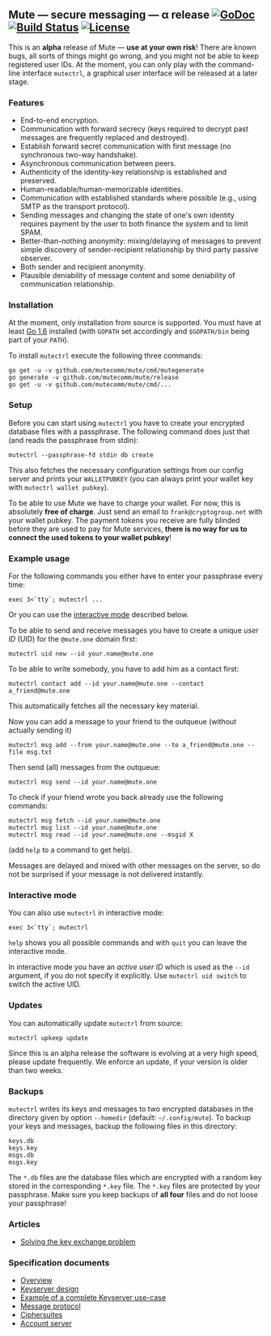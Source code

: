 ## Mute — secure messaging — α release [![GoDoc](https://img.shields.io/badge/go-documentation-blue.svg?style=flat-square)](https://godoc.org/github.com/mutecomm/mute) [![Build Status](https://img.shields.io/travis/mutecomm/mute.svg?style=flat-square)](https://travis-ci.org/mutecomm/mute) [![License](https://img.shields.io/badge/license-BSD-brightgreen.svg?style=flat-square)](https://github.com/mutecomm/mute/blob/master/LICENSE)

This is an **alpha** release of Mute — **use at your own risk**!
There are known bugs, all sorts of things might go wrong, and you might not be
able to keep registered user IDs.
At the moment, you can only play with the command-line interface `mutectrl`,
a graphical user interface will be released at a later stage.


### Features

- End-to-end encryption.
- Communication with forward secrecy (keys required to decrypt past messages
  are frequently replaced and destroyed).
- Establish forward secret communication with first message (no synchronous
  two-way handshake).
- Asynchronous communication between peers.
- Authenticity of the identity-key relationship is established and preserved.
- Human-readable/human-memorizable identities.
- Communication with established standards where possible (e.g., using SMTP as
  the transport protocol).
- Sending messages and changing the state of one's own identity requires
  payment by the user to both finance the system and to limit SPAM.
- Better-than-nothing anonymity: mixing/delaying of messages to prevent simple
  discovery of sender-recipient relationship by third party passive observer.
- Both sender and recipient anonymity.
- Plausible deniability of message content and some deniability of
  communication relationship.


### Installation

At the moment, only installation from source is supported.
You must have at least [Go 1.6](https://golang.org/dl/) installed (with `GOPATH` set accordingly and `$GOPATH/bin` being part of your `PATH`).

To install `mutectrl` execute the following three commands:

```
go get -u -v github.com/mutecomm/mute/cmd/mutegenerate
go generate -v github.com/mutecomm/mute/release
go get -u -v github.com/mutecomm/mute/cmd/...
```


### Setup

Before you can start using `mutectrl` you have to create your encrypted
database files with a passphrase. The following command does just that (and
reads the passphrase from stdin):

```
mutectrl --passphrase-fd stdin db create
```

This also fetches the necessary configuration settings from our config server
and prints your `WALLETPUBKEY` (you can always print your wallet key with
`mutectrl wallet pubkey`).

To be able to use Mute we have to charge your wallet. For now, this is
absolutely **free of charge**. Just send an email to `frank@cryptogroup.net`
with your wallet pubkey. The payment tokens you receive are fully blinded
before they are used to pay for Mute services, **there is no way for us to
connect the used tokens to your wallet pubkey**!


### Example usage

For the following commands you either have to enter your passphrase every time:

```
exec 3<`tty`; mutectrl ...
```

Or you can use the [interactive mode](#interactive-mode) described below.

To be able to send and receive messages you have to create a unique _user ID_
(UID) for the `@mute.one` domain first:

```
mutectrl uid new --id your.name@mute.one
```


To be able to write somebody, you have to add him as a contact first:

```
mutectrl contact add --id your.name@mute.one --contact a_friend@mute.one
```

This automatically fetches all the necessary key material.

Now you can add a message to your friend to the outqueue (without actually sending it)

```
mutectrl msg add --from your.name@mute.one --to a_friend@mute.one --file msg.txt
```

Then send (all) messages from the outqueue:

```
mutectrl msg send --id your.name@mute.one
```

To check if your friend wrote you back already use the following commands:

```
mutectrl msg fetch --id your.name@mute.one
mutectrl msg list --id your.name@mute.one
mutectrl msg read --id your.name@mute.one --msgid X
```

(add `help` to a command to get help).

Messages are delayed and mixed with other messages on the server, so do not be
surprised if your message is not delivered instantly.


### Interactive mode

You can also use `mutectrl` in interactive mode:

```
exec 3<`tty`; mutectrl
```

`help` shows you all possible commands and with `quit` you can leave the
interactive mode.

In interactive mode you have an _active user ID_ which is used as the `--id`
argument, if you do not specify it explicitly.
Use `mutectrl uid switch` to switch the active UID.


### Updates

You can automatically update `mutectrl` from source:

```
mutectrl upkeep update
```

Since this is an alpha release the software is evolving at a very high speed,
please update frequently. We enforce an update, if your version is older than
two weeks.


### Backups

`mutectrl` writes its keys and messages to two encrypted databases in the
directory given by option `--homedir` (default: `~/.config/mute`).
To backup your keys and messages, backup the following files in this directory:

```
keys.db
keys.key
msgs.db
msgs.key
```

The `*.db` files are the database files which are encrypted with a random key stored in the corresponding `*.key` file. The `*.key` files are protected by your passphrase.
Make sure you keep backups of **all four** files and do not loose your passphrase!


### Articles

- [Solving the key exchange problem](doc/keyexchangeproblem.md)


### Specification documents

- [Overview](doc/overview.md)
- [Keyserver design](doc/keyserver.md)
- [Example of a complete Keyserver use-case](doc/keyserver-usecase.md)
- [Message protocol](doc/messages.md)
- [Ciphersuites](doc/ciphers.md)
- [Account server](doc/accountserver.md)
